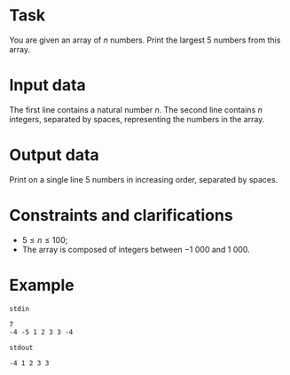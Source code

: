 
# Task
You are given an array of $n$ numbers. Print the largest 5 numbers from this array.

# Input data
The first line contains a natural number $n$.
The second line contains $n$ integers, separated by spaces, representing the numbers in the array.

# Output data
Print on a single line 5 numbers in increasing order, separated by spaces.

# Constraints and clarifications
* $5 \leq n \leq 100$;
* The array is composed of integers between $-1\ 000$ and $1\ 000$.

# Example
`stdin`
```
7
-4 -5 1 2 3 3 -4
```
`stdout`
```
-4 1 2 3 3
```
